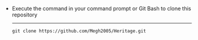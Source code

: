 - Execute the command in your command prompt or Git Bash to clone this repository <hr>
`git clone https://github.com/Megh2005/Heritage.git`
